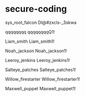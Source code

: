 # secure-coding



sys_root_falcon
Dl@#zxcls-_3skwa

qqqqqqqq
qqqqqqqqQ1!

Liam_smith
Liam_smith1!

Noah_jackson
Noah_jackson1!

Leeroy_jenkins
Leeroy_jenkins1!

Salteye_patches
Salteye_patches1!

Willow_firestarter
Willow_firestarter1!

Maxwell_puppet
Maxwell_puppet1!
